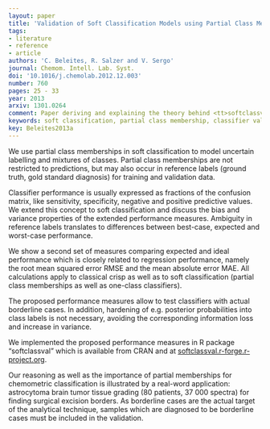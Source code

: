 ```yaml
---
layout: paper
title: 'Validation of Soft Classification Models using Partial Class Memberships: An Extended Concept of Sensitivity &amp; Co. applied to Grading of Astrocytoma Tissues'
tags: 
- literature
- reference
- article
authors: 'C. Beleites, R. Salzer and V. Sergo'
journal: Chemom. Intell. Lab. Syst.
doi: '10.1016/j.chemolab.2012.12.003'
number: 760
pages: 25 - 33
year: 2013
arxiv: 1301.0264
comment: Paper deriving and explaining the theory behind <tt>softclassval</tt>
keywords: soft classification, partial class membership, classifier validation, borderline cases, ambiguous reference, biomedical spectroscopy
key: Beleites2013a
---
```

We use partial class memberships in soft classification to model uncertain labelling
and mixtures of classes. Partial class memberships are not restricted to predictions, but may also
occur in reference labels (ground truth, gold standard diagnosis) for training and validation data.

<!-- end excerpt -->
Classifier performance is usually expressed as fractions of the confusion matrix, like sensitivity,
specificity, negative and positive predictive values. We extend this concept to soft classification
and discuss the bias and variance properties of the extended performance measures. Ambiguity in
reference labels translates to differences between best-case, expected and worst-case performance.

We show a second set of measures comparing expected and ideal performance which is closely related to
regression performance, namely the root mean squared error RMSE and the mean absolute error MAE.  All
calculations apply to classical crisp as well as to soft classification (partial class memberships as
well as one-class classifiers).

The proposed performance measures allow to test classifiers with actual borderline cases. In
addition, hardening of e.g. posterior probabilities into class labels is not necessary, avoiding the
corresponding information loss and increase in variance.

We implemented the proposed performance measures in R package “softclassval” which is available from
CRAN and at [softclassval.r-forge.r-project.org](http://softclassval.r-forge.r-project.org).

Our reasoning as well as the importance of partial memberships for chemometric classification is
illustrated by a real-word application: astrocytoma brain tumor tissue grading (80 patients, 37 000
spectra) for finding surgical excision borders. As borderline cases are the actual target of the
analytical technique, samples which are diagnosed to be borderline cases must be included in the
validation.  
